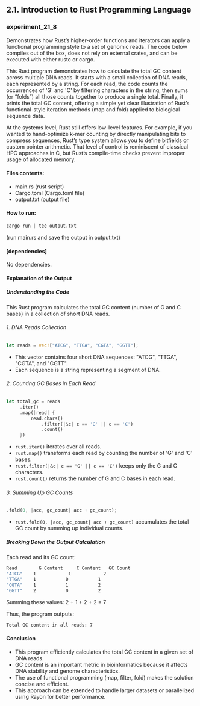 ## 2.1. Introduction to Rust Programming Language

### experiment_21_8

Demonstrates how Rust’s higher-order functions and iterators can apply a functional programming style to a set of genomic reads. The code below compiles out of the box, does not rely on external crates, and can be executed with either rustc or cargo.

This Rust program demonstrates how to calculate the total GC content across multiple DNA reads. It starts with a small collection of DNA reads, each represented by a string. For each read, the code counts the occurrences of 'G' and 'C' by filtering characters in the string, then sums (or “folds”) all those counts together to produce a single total. Finally, it prints the total GC content, offering a simple yet clear illustration of Rust’s functional-style iteration methods (map and fold) applied to biological sequence data.

At the systems level, Rust still offers low-level features. For example, if you wanted to hand-optimize k-mer counting by directly manipulating bits to compress sequences, Rust’s type system allows you to define bitfields or custom pointer arithmetic. That level of control is reminiscent of classical HPC approaches in C, but Rust’s compile-time checks prevent improper usage of allocated memory.

#### Files contents:
* main.rs (rust script)
* Cargo.toml (Cargo.toml file)
* output.txt (output file)

#### How to run:

```rust
cargo run | tee output.txt
```

(run main.rs and save the output in output.txt)
  
#### [dependencies]

No dependencies.

#### Explanation of the Output

##### Understanding the Code
This Rust program calculates the total GC content (number of G and C bases) in a collection of short DNA reads.

###### 1. DNA Reads Collection

```rust
let reads = vec!["ATCG", "TTGA", "CGTA", "GGTT"];
```

* This vector contains four short DNA sequences: "ATCG", "TTGA", "CGTA", and "GGTT".
* Each sequence is a string representing a segment of DNA.

###### 2. Counting GC Bases in Each Read

```rust
let total_gc = reads
     .iter()
     .map(|read| {
         read.chars()
             .filter(|&c| c == 'G' || c == 'C')
             .count()
     })
```

* ```rust.iter()``` iterates over all reads.
* ```rust.map()``` transforms each read by counting the number of 'G' and 'C' bases.
* ```rust.filter(|&c| c == 'G' || c == 'C')``` keeps only the G and C characters.
* ```rust.count()``` returns the number of G and C bases in each read.

###### 3. Summing Up GC Counts

```rust
.fold(0, |acc, gc_count| acc + gc_count);
```

* ```rust.fold(0, |acc, gc_count| acc + gc_count)``` accumulates the total GC count by summing up individual counts.

##### Breaking Down the Output Calculation

Each read and its GC count:

```sh
Read	    G Content	  C Content	  GC Count
"ATCG"	  1	           1	        2
"TTGA"	  1	          0	          1
"CGTA"	  1	          1	          2
"GGTT"	  2	          0	          2
```

Summing these values:
2 + 1 + 2 + 2 = 7

Thus, the program outputs:

```sh
Total GC content in all reads: 7
```

#### Conclusion
* This program efficiently calculates the total GC content in a given set of DNA reads.
* GC content is an important metric in bioinformatics because it affects DNA stability and genome characteristics.
* The use of functional programming (map, filter, fold) makes the solution concise and efficient.
* This approach can be extended to handle larger datasets or parallelized using Rayon for better performance.


